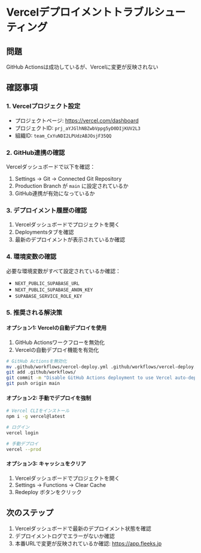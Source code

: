 # Vercelデプロイメントトラブルシューティング

## 問題
GitHub Actionsは成功しているが、Vercelに変更が反映されない

## 確認事項

### 1. Vercelプロジェクト設定
- プロジェクトページ: https://vercel.com/dashboard
- プロジェクトID: `prj_aYJGlhNBZwbVppg5yD0DIjKUV2L3`
- 組織ID: `team_CxYuNDI2LPUdzABJOsjF35QQ`

### 2. GitHub連携の確認
Vercelダッシュボードで以下を確認：
1. Settings → Git → Connected Git Repository
2. Production Branch が `main` に設定されているか
3. GitHub連携が有効になっているか

### 3. デプロイメント履歴の確認
1. Vercelダッシュボードでプロジェクトを開く
2. Deploymentsタブを確認
3. 最新のデプロイメントが表示されているか確認

### 4. 環境変数の確認
必要な環境変数がすべて設定されているか確認：
- `NEXT_PUBLIC_SUPABASE_URL`
- `NEXT_PUBLIC_SUPABASE_ANON_KEY`
- `SUPABASE_SERVICE_ROLE_KEY`

### 5. 推奨される解決策

#### オプション1: Vercelの自動デプロイを使用
1. GitHub Actionsワークフローを無効化
2. Vercelの自動デプロイ機能を有効化

```bash
# GitHub Actionsを無効化
mv .github/workflows/vercel-deploy.yml .github/workflows/vercel-deploy.yml.bak
git add .github/workflows/
git commit -m "Disable GitHub Actions deployment to use Vercel auto-deploy"
git push origin main
```

#### オプション2: 手動でデプロイを強制
```bash
# Vercel CLIをインストール
npm i -g vercel@latest

# ログイン
vercel login

# 手動デプロイ
vercel --prod
```

#### オプション3: キャッシュをクリア
1. Vercelダッシュボードでプロジェクトを開く
2. Settings → Functions → Clear Cache
3. Redeploy ボタンをクリック

## 次のステップ
1. Vercelダッシュボードで最新のデプロイメント状態を確認
2. デプロイメントログでエラーがないか確認
3. 本番URLで変更が反映されているか確認: https://app.fleeks.jp